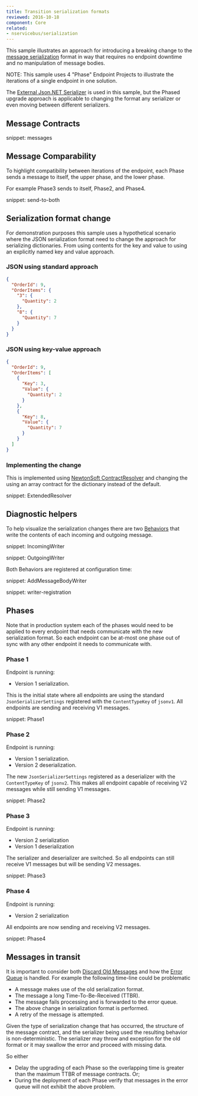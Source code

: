 ```yaml
---
title: Transition serialization formats
reviewed: 2016-10-18
component: Core
related:
- nservicebus/serialization
---
```


This sample illustrates an approach for introducing a breaking change to the [message serialization](/nservicebus/serialization/) format in way that requires no endpoint downtime and no manipulation of message bodies.

NOTE: This sample uses 4 "Phase" Endpoint Projects to illustrate the iterations of a single endpoint in one solution.

The [External Json.NET Serializer](/nservicebus/serialization/newtonsoft.md) is used in this sample, but the Phased upgrade approach is applicable to changing the format any serializer or even moving between different serializers.


## Message Contracts

snippet: messages


## Message Comparability

To highlight compatibility between iterations of the endpoint, each Phase sends a message to itself, the upper phase, and the lower phase.

For example Phase3 sends to itself, Phase2, and Phase4.

snippet: send-to-both


## Serialization format change

For demonstration purposes this sample uses a hypothetical scenario where the JSON serialization format need to change the approach for serializing dictionaries. From using contents for the key and value to using an explicitly named key and value approach.


### JSON using standard approach

```json
{
  "OrderId": 9,
  "OrderItems": {
    "3": {
      "Quantity": 2
    },
    "8": {
      "Quantity": 7
    }
  }
}
```


### JSON using key-value approach

```json
{
  "OrderId": 9,
  "OrderItems": [
    {
      "Key": 3,
      "Value": {
        "Quantity": 2
      }
    },
    {
      "Key": 8,
      "Value": {
        "Quantity": 7
      }
    }
  ]
}
```


### Implementing the change

This is implemented using [NewtonSoft ContractResolver](http://www.newtonsoft.com/json/help/html/contractresolver.htm) and changing the using an array contract for the dictionary instead of the default.

snippet: ExtendedResolver


## Diagnostic helpers

To help visualize the serialization changes there are two [Behaviors](/nservicebus/pipeline/manipulate-with-behaviors.md) that write the contents of each incoming and outgoing message.

snippet: IncomingWriter

snippet: OutgoingWriter

Both Behaviors are registered at configuration time:

snippet: AddMessageBodyWriter

snippet: writer-registration


## Phases

Note that in production system each of the phases would need to be applied to every endpoint that needs communicate with the new serialization format. So each endpoint can be at-most one phase out of sync with any other endpoint it needs to communicate with.


### Phase 1

Endpoint is running:

 * Version 1 serialization. 

This is the initial state  where all endpoints are using the standard `JsonSerializerSettings` registered with the `ContentTypeKey` of `jsonv1`. All endpoints are sending and receiving V1 messages.

snippet: Phase1


### Phase 2

Endpoint is running:

 * Version 1 serialization.
 * Version 2 deserialization.

The new `JsonSerializerSettings` registered as a deserializer with the `ContentTypeKey` of `jsonv2`. This makes all endpoint capable of receiving V2 messages while still sending V1 messages.

snippet: Phase2


### Phase 3

Endpoint is running:

 * Version 2 serialization
 * Version 1 deserialization

The serializer and deserializer are switched. So all endpoints can still receive V1 messages but will be sending V2 messages.

snippet: Phase3


### Phase 4

Endpoint is running:

 * Version 2 serialization

All endpoints are now sending and receiving V2 messages.

snippet: Phase4


## Messages in transit

It is important to consider both [Discard Old Messages](/nservicebus/messaging/discard-old-messages.md) and how the [Error Queue](/nservicebus/recoverability/configure-error-handling.md) is handled. For example the following time-line could be problematic 

 * A message makes use of the old serialization format.
 * The message a long Time-To-Be-Received (TTBR).
 * The message fails processing and is forwarded to the error queue.
 * The above change in serialization format is performed.
 * A retry of the message is attempted.

Given the type of serialization change that has occurred, the structure of the message contract, and the serializer being used the resulting behavior is non-deterministic. The serializer may throw and exception for the old format or it may swallow the error and proceed with missing data.

So either

 * Delay the upgrading of each Phase so the overlapping time is greater than the maximum TTBR of message contracts. Or;
 * During the deployment of each Phase verify that messages in the error queue will not exhibit the above problem.
